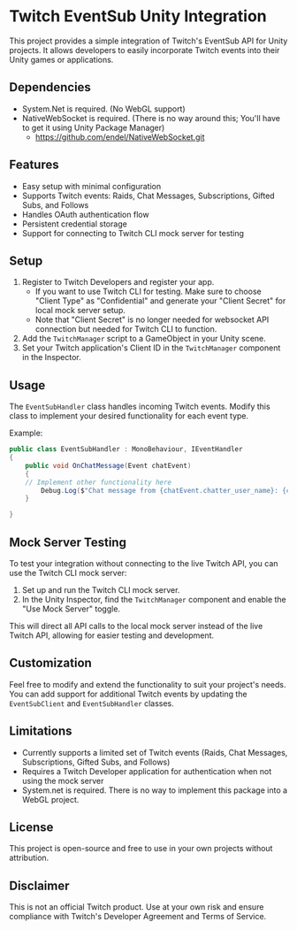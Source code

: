 # Twitch EventSub Unity Integration

This project provides a simple integration of Twitch's EventSub API for Unity projects. It allows developers to easily incorporate Twitch events into their Unity games or applications.

## Dependencies

- System.Net is required. (No WebGL support)
- NativeWebSocket is required. (There is no way around this; You'll have to get it using Unity Package Manager)
	- https://github.com/endel/NativeWebSocket.git

## Features

- Easy setup with minimal configuration
- Supports Twitch events: Raids, Chat Messages, Subscriptions, Gifted Subs, and Follows
- Handles OAuth authentication flow
- Persistent credential storage
- Support for connecting to Twitch CLI mock server for testing

## Setup

1. Register to Twitch Developers and register your app.
	- If you want to use Twitch CLI for testing. Make sure to choose "Client Type" as "Confidential" and generate your "Client Secret" for local mock server setup.
	- Note that "Client Secret" is no longer needed for websocket API connection but needed for Twitch CLI to function.
2. Add the `TwitchManager` script to a GameObject in your Unity scene.
3. Set your Twitch application's Client ID in the `TwitchManager` component in the Inspector.

## Usage

The `EventSubHandler` class handles incoming Twitch events. Modify this class to implement your desired functionality for each event type.

Example:

```csharp
public class EventSubHandler : MonoBehaviour, IEventHandler
{
    public void OnChatMessage(Event chatEvent)
    {
	// Implement other functionality here
        Debug.Log($"Chat message from {chatEvent.chatter_user_name}: {chatEvent.message.text}");
    }

}
```

## Mock Server Testing

To test your integration without connecting to the live Twitch API, you can use the Twitch CLI mock server:

1. Set up and run the Twitch CLI mock server.
2. In the Unity Inspector, find the `TwitchManager` component and enable the "Use Mock Server" toggle.

This will direct all API calls to the local mock server instead of the live Twitch API, allowing for easier testing and development.

## Customization

Feel free to modify and extend the functionality to suit your project's needs. You can add support for additional Twitch events by updating the `EventSubClient` and `EventSubHandler` classes.

## Limitations

- Currently supports a limited set of Twitch events (Raids, Chat Messages, Subscriptions, Gifted Subs, and Follows)
- Requires a Twitch Developer application for authentication when not using the mock server
- System.net is required. There is no way to implement this package into a WebGL project.

## License

This project is open-source and free to use in your own projects without attribution.

## Disclaimer

This is not an official Twitch product. Use at your own risk and ensure compliance with Twitch's Developer Agreement and Terms of Service.
